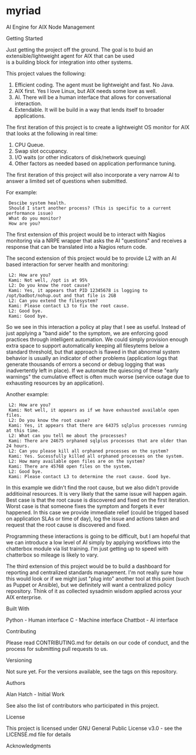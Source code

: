 # myriad
AI Engine for AIX Node Management

Getting Started

Just getting the project off the ground. The goal is to buid an extensible/lightweight agent for AIX that can be used  
is a building block for integration into other systems.

This project values the following:

1. Efficient coding. The agent must be lightweight and fast. No Java.
2. AIX first. Yes I love Linux, but AIX needs some love as well.
3. AI. There will be a human interface that allows for conversational interaction.
4. Extendable. It will be build in a way that lends itself to broader applications.

The first iteration of this project is to create a lightweight OS monitor for AIX that looks at the following in real time:

1. CPU Queue.
2. Swap slot occupancy.
3. I/O waits (or other indicators of disk/network queuing)
4. Other factors as needed based on application performance tuning.

The first iteration of this project will also incorporate a very narrow AI to answer a limited set of questions when submitted.

For example:

     Descibe system health.
     Should I start another process? (This is specific to a current performance issue)
     What do you monitor?
     How are you?

The first extension of this project would be to interact with Nagios monitoring via a NRPE wrapper that asks the AI "questions"
and receives a response that can be translated into a  Nagios return code.

The second extension of this project would be to provide L2 with an AI based interaction for server health and monitoring:

     L2: How are you?
     Kami: Not well, /opt is at 95%
     L2: Do you know the root cause?
     Kami: Yes, it appears that PID 12345678 is logging to /opt/badbot/nohup.out and that file is 2GB
     L2: Can you extend the filesystem?
     Kami: Please contact L3 to fix the root cause.
     L2: Good bye.
     Kami: Good bye.

So we see in this interaction a policy at play that I see as useful. Instead of just applying a "band aide" to
the symptom, we are enforcing good practices through intelligent automation. We could simply provision enough extra space to 
support automatically keeping all filesytems below a standard threshold, but that approach is flawed in that abnormal system
behavior is usually an indicator of other problems (application logs that generate thousands of errors a second or debug logging
that was inadvertently left in place). If we automate the quiescing of these "early warnings" the cumulative effect is often much
worse (service outage due to exhausting resources by an application).

Another example:

     L2: How are you?
     Kami: Not well, it appears as if we have exhausted available open files.
     L2: Do you know the root cause?
     Kami: Yes, it appears that there are 64375 sqlplus processes running at this time.  
     L2: What can you tell me about the processes?
     Kami: There are 24675 orphaned sqlplus processes that are older than 24 hours.
     L2: Can you please kill all orphaned processes on the system?
     Kami: Yes. Sucessfully killed all orphaned processes on the system. 
     L2: How many available open files are on the system?
     Kami: There are 45768 open files on the system.
     L2: Good bye.
     Kami: Please contact L3 to determine the root cause. Good bye.  

In this example we didn't find the root cause, but we also didn't provide additioinal resources.  It is very likely that
the same issue will happen again. Best case is that the root cause is discovered and fixed on the first iteration. Worst case
is that someone fixes the symptom and forgets it ever happened.  In this case we provide immediate relief (could be trigged
based on application SLAs or time of day), log the issue and actions taken and request that the root cause is discovered and fixed.

Programming these interactions is going to be difficult, but I am hopeful that we can introduce a low level of AI simply by applying
workflows into the chatterbox module via list training. I'm just getting up to speed with chatterbox so mileage is likely to vary.  
  
The third extension of this project would be to build a dashboard for reporting and centralized standards management. I'm not really
sure how this would look or if we might just "plug into" another tool at this point (such as Puppet or Ansible), but we definitely
will want a centralized policy repository. Think of it as collected sysadmin wisdom applied across your AIX enterprise.

Built With

Python - Human interface 
C - Machine interface 
Chattbot - AI interface 

Contributing

Please read CONTRIBUTING.md for details on our code of conduct, and the process for submitting pull requests to us.

Versioning

Not sure yet. For the versions available, see the tags on this repository.

Authors

Alan Hatch - Initial Work 

See also the list of contributors who participated in this project.

License

This project is licensed under GNU General Public License v3.0  - see the LICENSE.md file for details

Acknowledgments


